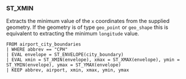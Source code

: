 <!--
This is generated by ESQL’s AbstractFunctionTestCase. Do no edit it. See ../README.md for how to regenerate it.
-->

### ST_XMIN
Extracts the minimum value of the `x` coordinates from the supplied geometry.
If the geometry is of type `geo_point` or `geo_shape` this is equivalent to extracting the minimum `longitude` value.

```esql
FROM airport_city_boundaries
| WHERE abbrev == "CPH"
| EVAL envelope = ST_ENVELOPE(city_boundary)
| EVAL xmin = ST_XMIN(envelope), xmax = ST_XMAX(envelope), ymin = ST_YMIN(envelope), ymax = ST_YMAX(envelope)
| KEEP abbrev, airport, xmin, xmax, ymin, ymax
```

